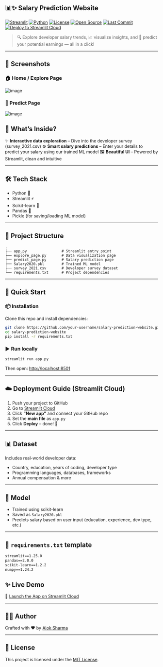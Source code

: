 ## 📊✨ Salary Prediction Website

[![Streamlit](https://img.shields.io/badge/Made%20with-Streamlit-FF4B4B?logo=streamlit\&logoColor=white)](https://streamlit.io/)
[![Python](https://img.shields.io/badge/Python-3.8+-blue?logo=python)](https://www.python.org/)
[![License](https://img.shields.io/badge/License-MIT-green.svg)](LICENSE)
[![Open Source](https://badges.frapsoft.com/os/v1/open-source.svg?v=103)](https://github.com/)
[![Last Commit](https://img.shields.io/github/last-commit/Alok-2002/Salary_Prediction_Website)](https://github.com/Alok-2002/Salary_Prediction_Website)
[![Deploy to Streamlit Cloud](https://img.shields.io/badge/Deploy%20to-Streamlit%20Cloud-orange?logo=streamlit)](#)

> 🔍 Explore developer salary trends, 📈 visualize insights, and 🤖 predict your potential earnings — all in a click!

---

## 📸 Screenshots

### 🏠 Home / Explore Page

![image](https://github.com/user-attachments/assets/ed59e0bc-0bdf-4e03-85c0-c0d767196d49)


### 🔮 Predict Page

![image](https://github.com/user-attachments/assets/254b969f-0a09-4aec-aae8-ff249c4291c3)


## 🌟 What’s Inside?

✨ **Interactive data exploration** – Dive into the developer survey (survey\_2021.csv)
⚙️ **Smart salary predictions** – Enter your details to predict your salary using our trained ML model
🖼️ **Beautiful UI** – Powered by Streamlit, clean and intuitive

---

## 🛠️ Tech Stack

* Python 🐍
* Streamlit ⚡
* Scikit-learn 🤖
* Pandas 🐼
* Pickle (for saving/loading ML model)

---

## 📂 Project Structure

```
.
├── app.py                # Streamlit entry point
├── explore_page.py       # Data visualization page
├── predict_page.py       # Salary prediction page
├── Salary2020.pkl        # Trained ML model
├── survey_2021.csv       # Developer survey dataset
└── requirements.txt      # Project dependencies
```

---

## 🚀 Quick Start

### 📦 Installation

Clone this repo and install dependencies:

```bash
git clone https://github.com/your-username/salary-prediction-website.git
cd salary-prediction-website
pip install -r requirements.txt
```

### ▶️ Run locally

```bash
streamlit run app.py
```

Then open: [http://localhost:8501](http://localhost:8501)

---

## ☁️ Deployment Guide (Streamlit Cloud)

1. Push your project to GitHub
2. Go to [Streamlit Cloud](https://streamlit.io/cloud)
3. Click **"New app"** and connect your GitHub repo
4. Set the **main file** as `app.py`
5. Click **Deploy** – done! 🎉

---

## 📊 Dataset

Includes real-world developer data:

* Country, education, years of coding, developer type
* Programming languages, databases, frameworks
* Annual compensation & more

---

## 🤖 Model

* Trained using scikit-learn
* Saved as `Salary2020.pkl`
* Predicts salary based on user input (education, experience, dev type, etc.)

---

## 🔧 `requirements.txt` template

```txt
streamlit==1.25.0
pandas==2.0.0
scikit-learn==1.2.2
numpy==1.24.2
```

## ✨ Live Demo

🚀 [Launch the App on Streamlit Cloud](https://salary-prediction-website.streamlit.app/)

---

## 👨‍💻 Author

Crafted with ❤️ by [Alok Sharma](https://github.com/Alok-2002)

---

## 📄 License

This project is licensed under the [MIT License](LICENSE).

